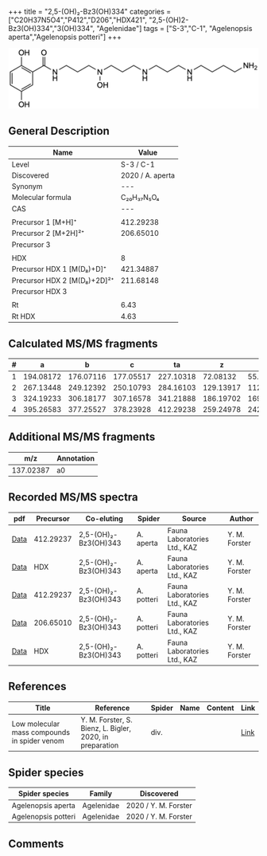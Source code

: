 +++
title = "2,5-(OH)₂-Bz3(OH)334"
categories = ["C20H37N5O4","P412","D206","HDX421",
"2,5-(OH)2-Bz3(OH)334","3(OH)334",
"Agelenidae"]
tags = ["S-3","C-1",
"Agelenopsis aperta","Agelenopsis potteri"]
+++

![](/img/2-5-OH2-Bz3(OH)334.png)

## General Description

| Name                        | Value            |
|-----------------------------|------------------|
| Level                       | S-3 / C-1        |
| Discovered                  | 2020 / A. aperta |
| Synonym                     | ---              |
| Molecular formula           | C₂₀H₃₇N₅O₄       |
| CAS                         | ---              |
|                             |                  |
| Precursor 1 [M+H]⁺          | 412.29238        |
| Precursor 2 [M+2H]²⁺        | 206.65010        |
| Precursor 3                 |                  |
|                             |                  |
| HDX                         | 8                |
| Precursor HDX 1 [M(D₈)+D]⁺   | 421.34887        |
| Precursor HDX 2 [M(D₈)+2D]²⁺ | 211.68148        |
| Precursor HDX 3             |                  |
|                             |                  |
| Rt                          | 6.43             |
| Rt HDX                      | 4.63             |

## Calculated MS/MS fragments

| # | a         | b         | c         | ta        | z         | y         | tz        |
|---|-----------|-----------|-----------|-----------|-----------|-----------|-----------|
| 1 | 194.08172 | 176.07116 | 177.05517 | 227.10318 | 72.08132  | 55.05477  | 89.10787  |
| 2 | 267.13448 | 249.12392 | 250.10793 | 284.16103 | 129.13917 | 112.11262 | 146.16572 |
| 3 | 324.19233 | 306.18177 | 307.16578 | 341.21888 | 186.19702 | 169.17047 | 219.21848 |
| 4 | 395.26583 | 377.25527 | 378.23928 | 412.29238 | 259.24978 | 242.22323 | 276.27633 |

## Additional MS/MS fragments

| m/z       | Annotation |
|-----------|------------|
| 137.02387 | a0         |

## Recorded MS/MS spectra

| pdf                                                                        | Precursor | Co-eluting           | Spider    | Source                       | Author        |
|----------------------------------------------------------------------------|-----------|----------------------|-----------|------------------------------|---------------|
| [Data](/pdf/A-aperta/412_2-5-OH2-Bz3(OH)334_2-5-OH2-Bz3(OH)343_Aa.pdf)     | 412.29237 | 2,5-(OH)₂-Bz3(OH)343 | A. aperta | Fauna Laboratories Ltd., KAZ | Y. M. Forster |
| [Data](/pdf/A-aperta/412_2-5-OH2-Bz3(OH)334_2-5-OH2-Bz3(OH)343_Aa_HDX.pdf) | HDX       | 2,5-(OH)₂-Bz3(OH)343 | A. aperta | Fauna Laboratories Ltd., KAZ | Y. M. Forster |
| [Data](/pdf/A-potteri/412_2-5-OH2-Bz3(OH)334_2-5-OH2-Bz3(OH)343_Ap.pdf) | 412.29237 | 2,5-(OH)₂-Bz3(OH)343          | A. potteri | Fauna Laboratories Ltd., KAZ | Y. M. Forster |
| [Data](/pdf/A-potteri/412_2-5-OH2-Bz3(OH)334_2-5-OH2-Bz3(OH)343_Ap_2.pdf) | 206.65010 | 2,5-(OH)₂-Bz3(OH)343          | A. potteri | Fauna Laboratories Ltd., KAZ | Y. M. Forster |
| [Data](/pdf/A-potteri/412_2-5-OH2-Bz3(OH)334_2-5-OH2-Bz3(OH)343_Ap_HDX.pdf) | HDX | 2,5-(OH)₂-Bz3(OH)343          | A. potteri | Fauna Laboratories Ltd., KAZ | Y. M. Forster |

## References

| Title     | Reference   | Spider    | Name   | Content  | Link |
|-----------|-------------|-----------|--------|----------|-----|
| Low molecular mass compounds in spider venom      | Y. M. Forster, S. Bienz, L. Bigler, 2020, in preparation          | div.       |   |   | [Link](unknown) |

## Spider species

| Spider species     | Family     | Discovered           |
|--------------------|------------|----------------------|
| Agelenopsis aperta | Agelenidae | 2020 / Y. M. Forster |
| Agelenopsis potteri | Agelenidae | 2020 / Y. M. Forster |

## Comments